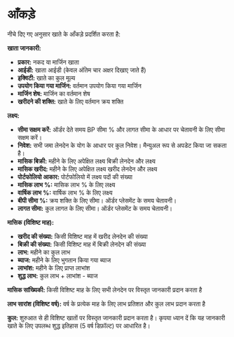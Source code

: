 # **आँकड़े**

नीचे दिए गए अनुसार खाते के आँकड़े प्रदर्शित करता है:

**खाता जानकारी:**
- **प्रकार:** नकद या मार्जिन खाता
- **आईडी:** खाता आईडी (केवल अंतिम चार अक्षर दिखाए जाते हैं)
- **इक्विटी:** खाते का कुल मूल्य
- **उपयोग किया गया मार्जिन:** वर्तमान उपयोग किया गया मार्जिन
- **मार्जिन शेष:** मार्जिन का वर्तमान शेष
- **खरीदने की शक्ति:** खाते के लिए वर्तमान क्रय शक्ति

**लक्ष्य:**
- **सीमा सक्षम करें:** ऑर्डर देते समय BP सीमा % और लागत सीमा के आधार पर चेतावनी के लिए सीमा सक्षम करें।
- **निवेश:** सभी जमा लेनदेन के योग के आधार पर कुल निवेश। मैन्युअल रूप से अपडेट किया जा सकता है।
- **मासिक बिक्री:** महीने के लिए अपेक्षित लक्ष्य बिक्री लेनदेन और लक्ष्य
- **मासिक खरीद:** महीने के लिए अपेक्षित लक्ष्य खरीद लेनदेन और लक्ष्य
- **पोर्टफोलियो आकार:** पोर्टफोलियो में लक्ष्य पदों की संख्या
- **मासिक लाभ %:** मासिक लाभ % के लिए लक्ष्य
- **वार्षिक लाभ %:** वार्षिक लाभ % के लिए लक्ष्य
- **बीपी सीमा %:** क्रय शक्ति के लिए सीमा। ऑर्डर प्लेसमेंट के समय चेतावनी।
- **लागत सीमा:** कुल लागत के लिए सीमा। ऑर्डर प्लेसमेंट के समय चेतावनी।

**मासिक (विशिष्ट माह):**
- **खरीद की संख्या:** किसी विशिष्ट माह में खरीद लेनदेन की संख्या
- **बिक्री की संख्या:** किसी विशिष्ट माह में बिक्री लेनदेन की संख्या
- **लाभ:** महीने का कुल लाभ
- **ब्याज:** महीने के लिए भुगतान किया गया ब्याज
- **लाभांश:** महीने के लिए प्राप्त लाभांश
- **शुद्ध लाभ:** कुल लाभ + लाभांश - ब्याज

**मासिक सांख्यिकी:**
किसी विशिष्ट माह के लिए सभी लेनदेन पर विस्तृत जानकारी प्रदान करता है

**लाभ सारांश (विशिष्ट वर्ष):**
वर्ष के प्रत्येक माह के लिए लाभ प्रतिशत और कुल लाभ प्रदान करता है

**कुल:**
शुरुआत से ही विशिष्ट खातों पर विस्तृत जानकारी प्रदान करता है।
कृपया ध्यान दें कि यह जानकारी खाते के लिए उपलब्ध शुद्ध इतिहास (5 वर्ष डिफ़ॉल्ट) पर आधारित है।


